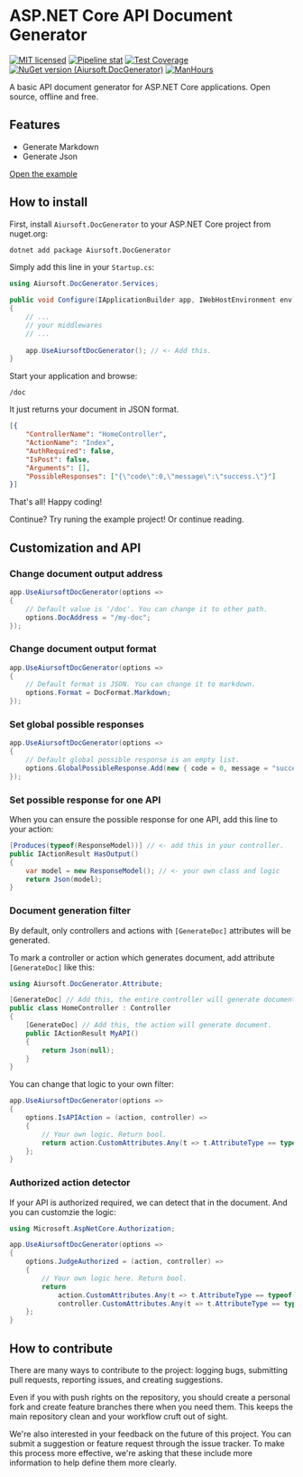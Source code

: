 # ASP.NET Core API Document Generator

[![MIT licensed](https://img.shields.io/badge/license-MIT-blue.svg)](https://gitlab.aiursoft.com/aiursoft/infrastDocGeneratorructures/-/blob/master/LICENSE)
[![Pipeline stat](https://gitlab.aiursoft.com/aiursoft/DocGenerator/badges/master/pipeline.svg)](https://gitlab.aiursoft.com/aiursoft/DocGenerator/-/pipelines)
[![Test Coverage](https://gitlab.aiursoft.com/aiursoft/DocGenerator/badges/master/coverage.svg)](https://gitlab.aiursoft.com/aiursoft/DocGenerator/-/pipelines)
[![NuGet version (Aiursoft.DocGenerator)](https://img.shields.io/nuget/v/Aiursoft.DocGenerator.svg)](https://www.nuget.org/packages/Aiursoft.DocGenerator/)
[![ManHours](https://manhours.aiursoft.com/r/gitlab.aiursoft.com/aiursoft/docgenerator.svg)](https://gitlab.aiursoft.com/aiursoft/docgenerator/-/commits/master?ref_type=heads)

A basic API document generator for ASP.NET Core applications. Open source, offline and free.

## Features

* Generate Markdown
* Generate Json

[Open the example](https://wiki.aiursoft.com/Kahla/Devices.md)

## How to install

First, install `Aiursoft.DocGenerator` to your ASP.NET Core project from nuget.org:

```bash
dotnet add package Aiursoft.DocGenerator
```

Simply add this line in your `Startup.cs`:

```csharp
using Aiursoft.DocGenerator.Services;

public void Configure(IApplicationBuilder app, IWebHostEnvironment env)
{
    // ...
    // your middlewares
    // ...
    
    app.UseAiursoftDocGenerator(); // <- Add this.
}
```

Start your application and browse:

```
/doc
```

It just returns your document in JSON format.

```json
[{
	"ControllerName": "HomeController",
	"ActionName": "Index",
	"AuthRequired": false,
	"IsPost": false,
	"Arguments": [],
	"PossibleResponses": ["{\"code\":0,\"message\":\"success.\"}"]
}]
```

That's all! Happy coding!

Continue? Try runing the example project! Or continue reading.

## Customization and API

### Change document output address

```csharp
app.UseAiursoftDocGenerator(options =>
{
    // Default value is '/doc'. You can change it to other path.
    options.DocAddress = "/my-doc";
});
```

### Change document output format

```csharp
app.UseAiursoftDocGenerator(options =>
{
    // Default format is JSON. You can change it to markdown.
    options.Format = DocFormat.Markdown;
});
```

### Set global possible responses

```csharp
app.UseAiursoftDocGenerator(options =>
{
    // Default global possible response is an empty list.
    options.GlobalPossibleResponse.Add(new { code = 0, message = "success." });
});
```

### Set possible response for one API

When you can ensure the possible response for one API, add this line to your action:

```csharp
[Produces(typeof(ResponseModel))] // <- add this in your controller.
public IActionResult HasOutput()
{
    var model = new ResponseModel(); // <- your own class and logic
    return Json(model);
}
```

### Document generation filter

By default, only controllers and actions with `[GenerateDoc]` attributes will be generated.

To mark a controller or action which generates document, add attribute `[GenerateDoc]` like this:

```csharp
using Aiursoft.DocGenerator.Attribute;

[GenerateDoc] // Add this, the entire controller will generate document.
public class HomeController : Controller
{
    [GenerateDoc] // Add this, the action will generate document.
    public IActionResult MyAPI()
    {
        return Json(null);
    }
}
```

You can change that logic to your own filter:

```csharp
app.UseAiursoftDocGenerator(options =>
{
    options.IsAPIAction = (action, controller) =>
    {
        // Your own logic. Return bool.
        return action.CustomAttributes.Any(t => t.AttributeType == typeof(GenerateDoc));
    };
}
```

### Authorized action detector

If your API is authorized required, we can detect that in the document. And you can customzie the logic:

```csharp
using Microsoft.AspNetCore.Authorization;

app.UseAiursoftDocGenerator(options =>
{
    options.JudgeAuthorized = (action, controller) =>
    {
        // Your own logic here. Return bool.
        return
            action.CustomAttributes.Any(t => t.AttributeType == typeof(AuthorizeAttribute)) ||
            controller.CustomAttributes.Any(t => t.AttributeType == typeof(AuthorizeAttribute));
    };
}
```

## How to contribute

There are many ways to contribute to the project: logging bugs, submitting pull requests, reporting issues, and creating suggestions.

Even if you with push rights on the repository, you should create a personal fork and create feature branches there when you need them. This keeps the main repository clean and your workflow cruft out of sight.

We're also interested in your feedback on the future of this project. You can submit a suggestion or feature request through the issue tracker. To make this process more effective, we're asking that these include more information to help define them more clearly.
